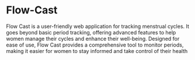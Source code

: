 # Flow-Cast
Flow Cast is a user-friendly web application for tracking menstrual cycles. It goes beyond basic period tracking, offering advanced features to help women manage their cycles and enhance their well-being. Designed for ease of use, Flow Cast provides a comprehensive tool to monitor periods, making it easier for women to stay informed and take control of their health
